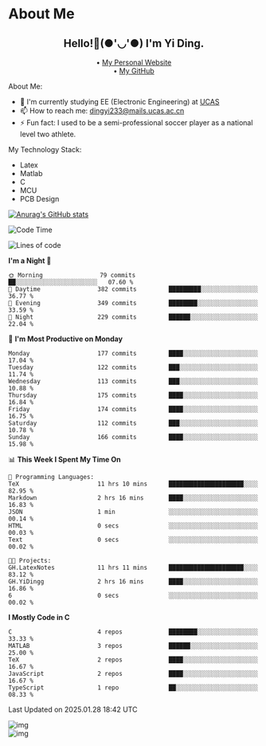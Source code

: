 # About Me

<h2 style="text-align:center;"> Hello!👋(●'◡'●) I'm Yi Ding.</h2>

<div style="text-align:center;">
  • <a href="https://yidingg.github.io/YiDingg">My Personal Website</a><br>
  • <a href="https://github.com/YiDingg">My GitHub</a>
</div>

About Me:
- 🔭 I'm currently studying EE (Electronic Engineering) at [UCAS](https://www.ucas.ac.cn/)
- 📫 How to reach me: dingyi233@mails.ucas.ac.cn
- ⚡ Fun fact: I used to be a semi-professional soccer player as a national level two athlete.

My Technology Stack:
- Latex
- Matlab
- C
- MCU
- PCB Design

[![Anurag's GitHub stats](https://github-readme-stats.vercel.app/api?username=YiDingg)](https://github.com/anuraghazra/github-readme-stats)

<!--START_SECTION:waka-->
![Code Time](http://img.shields.io/badge/Code%20Time-901%20hrs%2057%20mins-blue)

![Lines of code](https://img.shields.io/badge/From%20Hello%20World%20I%27ve%20Written-742.4%20thousand%20lines%20of%20code-blue)

**I'm a Night 🦉** 

```text
🌞 Morning                79 commits          ██░░░░░░░░░░░░░░░░░░░░░░░   07.60 % 
🌆 Daytime                382 commits         █████████░░░░░░░░░░░░░░░░   36.77 % 
🌃 Evening                349 commits         ████████░░░░░░░░░░░░░░░░░   33.59 % 
🌙 Night                  229 commits         ██████░░░░░░░░░░░░░░░░░░░   22.04 % 
```
📅 **I'm Most Productive on Monday** 

```text
Monday                   177 commits         ████░░░░░░░░░░░░░░░░░░░░░   17.04 % 
Tuesday                  122 commits         ███░░░░░░░░░░░░░░░░░░░░░░   11.74 % 
Wednesday                113 commits         ███░░░░░░░░░░░░░░░░░░░░░░   10.88 % 
Thursday                 175 commits         ████░░░░░░░░░░░░░░░░░░░░░   16.84 % 
Friday                   174 commits         ████░░░░░░░░░░░░░░░░░░░░░   16.75 % 
Saturday                 112 commits         ███░░░░░░░░░░░░░░░░░░░░░░   10.78 % 
Sunday                   166 commits         ████░░░░░░░░░░░░░░░░░░░░░   15.98 % 
```


📊 **This Week I Spent My Time On** 

```text
💬 Programming Languages: 
TeX                      11 hrs 10 mins      █████████████████████░░░░   82.95 % 
Markdown                 2 hrs 16 mins       ████░░░░░░░░░░░░░░░░░░░░░   16.83 % 
JSON                     1 min               ░░░░░░░░░░░░░░░░░░░░░░░░░   00.14 % 
HTML                     0 secs              ░░░░░░░░░░░░░░░░░░░░░░░░░   00.03 % 
Text                     0 secs              ░░░░░░░░░░░░░░░░░░░░░░░░░   00.02 % 

🐱‍💻 Projects: 
GH.LatexNotes            11 hrs 11 mins      █████████████████████░░░░   83.12 % 
GH.YiDingg               2 hrs 16 mins       ████░░░░░░░░░░░░░░░░░░░░░   16.86 % 
6                        0 secs              ░░░░░░░░░░░░░░░░░░░░░░░░░   00.02 % 
```

**I Mostly Code in C** 

```text
C                        4 repos             ████████░░░░░░░░░░░░░░░░░   33.33 % 
MATLAB                   3 repos             ██████░░░░░░░░░░░░░░░░░░░   25.00 % 
TeX                      2 repos             ████░░░░░░░░░░░░░░░░░░░░░   16.67 % 
JavaScript               2 repos             ████░░░░░░░░░░░░░░░░░░░░░   16.67 % 
TypeScript               1 repo              ██░░░░░░░░░░░░░░░░░░░░░░░   08.33 % 
```




 Last Updated on 2025.01.28 18:42 UTC
<!--END_SECTION:waka-->

<!-- Coding activity over the last year -->
<div class='center'><img src='https://wakatime.com/share/@YiDingg/260601e0-8e46-41ab-9832-d4d0ae5fd0bd.svg' alt='img'/></div>

<!-- Languages over the last year -->
<div class='center'><img src='https://wakatime.com/share/@YiDingg/99546fa3-4cc3-4808-ab6e-13f38e27aba1.svg' alt='img'/></div>
